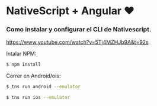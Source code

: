 # NativeScript + Angular ❤

### Como instalar y configurar el CLI de Nativescript.
https://www.youtube.com/watch?v=5Tj4MZHJb9A&t=92s

Intalar NPM:
```sh
$ npm install
```

Correr en Android/ois:
```sh
$ tns run android --emulator
```
```sh
$ tns run ios --emulator
```
